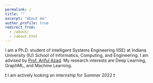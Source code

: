 ```yaml
---
permalink: /
title: ""
excerpt: "About me"
author_profile: true
redirect_from: 
  - /about/
  - /about.html
---
```




I am a Ph.D. student of Intelligent Systems Engineering (ISE) at Indiana University (IU) School of Informatics, Computing, and Engineering. I am advised by [Prof. Ariful Azad](https://arifulazad.com). My research interests are Deep Learning, GraphML, and Machine Learning.

:exclamation: I am actively looking an internship for Summer 2022 :exclamation:
